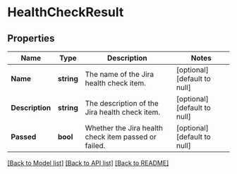# HealthCheckResult

## Properties
Name | Type | Description | Notes
------------ | ------------- | ------------- | -------------
**Name** | **string** | The name of the Jira health check item. | [optional] [default to null]
**Description** | **string** | The description of the Jira health check item. | [optional] [default to null]
**Passed** | **bool** | Whether the Jira health check item passed or failed. | [optional] [default to null]

[[Back to Model list]](../README.md#documentation-for-models) [[Back to API list]](../README.md#documentation-for-api-endpoints) [[Back to README]](../README.md)

